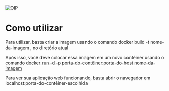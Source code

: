 
![OIP](https://github.com/Gagema/dockerproject/assets/115170179/0ee2cb7e-e1e7-442d-85e0-737934269899) <h1>Como utilizar</h1>
<p>Para utilizar, basta criar a imagem usando o comando docker build -t nome-da-imagem , no diretório atual</p>
<p>Após isso, você deve colocar essa imagem em um novo contêiner usando o comando <u>docker run -d -p porta-do-contêiner:porta-do-host nome-da-imagem</u></p>
<p>Para ver sua aplicação web funcionando, basta abrir o navegador em localhost:porta-do-contêiner-escolhida</p>
